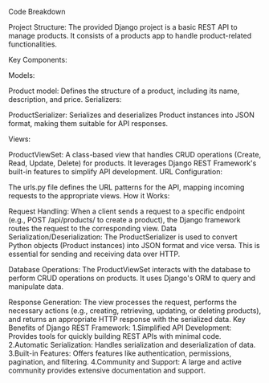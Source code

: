 Code Breakdown

Project Structure:
The provided Django project is a basic REST API to manage products. It consists of a products app to handle product-related functionalities.

Key Components:

Models:

Product model: Defines the structure of a product, including its name, description, and price.
Serializers:

ProductSerializer: Serializes and deserializes Product instances into JSON format, making them suitable for API responses.

Views:

ProductViewSet: A class-based view that handles CRUD operations (Create, Read, Update, Delete) for products. It leverages Django REST Framework's built-in features to simplify API development.
URL Configuration:

The urls.py file defines the URL patterns for the API, mapping incoming requests to the appropriate views.
How it Works:

Request Handling:
When a client sends a request to a specific endpoint (e.g., POST /api/products/ to create a product), the Django framework routes the request to the corresponding view.
Data Serialization/Deserialization:
The ProductSerializer is used to convert Python objects (Product instances) into JSON format and vice versa. This is essential for sending and receiving data over HTTP.

Database Operations:
The ProductViewSet interacts with the database to perform CRUD operations on products. It uses Django's ORM to query and manipulate data.

Response Generation:
The view processes the request, performs the necessary actions (e.g., creating, retrieving, updating, or deleting products), and returns an appropriate HTTP response with the serialized data.
Key Benefits of Django REST Framework:
1.Simplified API Development: Provides tools for quickly building REST APIs with minimal code.
2.Automatic Serialization: Handles serialization and deserialization of data.
3.Built-in Features: Offers features like authentication, permissions, pagination, and filtering.
4.Community and Support: A large and active community provides extensive documentation and support.
